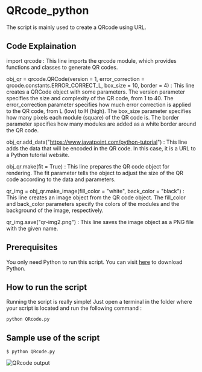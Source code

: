 # QRcode_python
The script is mainly used to create a QRcode using URL.

## Code Explaination
<!--Remove the below lines and add yours -->
import qrcode : This line imports the qrcode module, which provides functions and classes to generate QR codes.

obj_qr = qrcode.QRCode(version = 1, error_correction = qrcode.constants.ERROR_CORRECT_L, box_size = 10, border = 4) : 
This line creates a QRCode object with some parameters. 
The version parameter specifies the size and complexity of the QR code, from 1 to 40.
The error_correction parameter specifies how much error correction is applied to the QR code, from L (low) to H (high). 
The box_size parameter specifies how many pixels each module (square) of the QR code is.
The border parameter specifies how many modules are added as a white border around the QR code.

obj_qr.add_data("https://www.javatpoint.com/python-tutorial") : 
This line adds the data that will be encoded in the QR code. 
In this case, it is a URL to a Python tutorial website.

obj_qr.make(fit = True) : This line prepares the QR code object for rendering. 
                          The fit parameter tells the object to adjust the size of the QR code according to the data and parameters.
                          
qr_img = obj_qr.make_image(fill_color = "white", back_color = "black") : 
This line creates an image object from the QR code object.
The fill_color and back_color parameters specify the colors of the modules and the background of the image, respectively.

qr_img.save("qr-img2.png") : This line saves the image object as a PNG file with the given name.

## Prerequisites
<!--Remove the below lines and add yours -->
You only need Python to run this script. You can visit [here](https://www.python.org/downloads/) to download Python.


## How to run the script
<!--Remove the below lines and add yours -->
Running the script is really simple! Just open a terminal in the folder where your script is located and run the following command :

    python QRcode.py


## Sample use of the script
<!--Remove the below lines and add yours -->
```
$ python QRcode.py 

```
![QRcode output](https://github.com/20R01A05D6/QRcode_python/assets/122285082/d8c77f83-05ba-4796-96aa-acbfb4a553a1)
